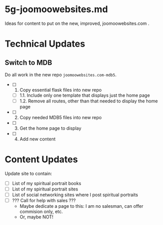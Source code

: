 
# 5g-joomoowebsites.md

Ideas for content to put on the new, improved, joomoowebsites.com .

# Technical Updates

## Switch to MDB

Do all work in the new repo `joomoowebsites.com-mdb5`.

- [ ] 1. Copy essential flask files into new repo
    - [ ] 1.1. Include only one template that displays just the home page
    - [ ] 1.2. Remove all routes, other than that needed to display the home page
- [ ] 2. Copy needed MDB5 files into new repo
- [ ] 3. Get the home page to display
- [ ] 4. Add new content

# Content Updates

Update site to contain:

- [ ] List of my spiritual portrait books
- [ ] List of my spiritual portrait sites
- [ ] List of social networking sites where I post spiritual portraits
- [ ] ??? Call for help with sales ???
  - Maybe dedicate a page to this: I am no salesman, can offer commision only, etc.
  - Or, maybe NOT!

